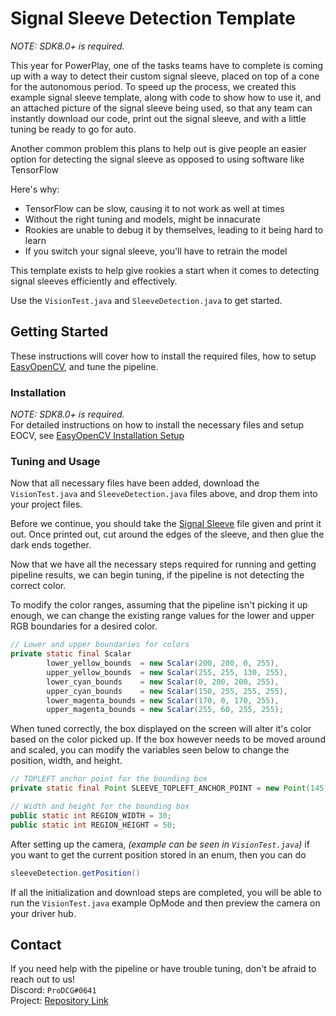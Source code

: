 # Signal Sleeve Detection Template

_NOTE: SDK8.0+ is required._<br />

This year for PowerPlay, one of the tasks teams have to complete is coming up with a way to detect their custom signal sleeve, placed on top of a cone for the autonomous period. To speed up the process, we created this example signal sleeve template, along with code to show how to use it, and an attached picture of the signal sleeve being used, so that any team can instantly download our code, print out the signal sleeve, and with a little tuning be ready to go for auto. 

Another common problem this plans to help out is give people an easier option for detecting the signal sleeve as opposed to using software like TensorFlow

Here's why:
* TensorFlow can be slow, causing it to not work as well at times
* Without the right tuning and models, might be innacurate
* Rookies are unable to debug it by themselves, leading to it being hard to learn
* If you switch your signal sleeve, you'll have to retrain the model

This template exists to help give rookies a start when it comes to detecting signal sleeves efficiently and effectively.

Use the `VisionTest.java` and `SleeveDetection.java` to get started.

## Getting Started

These instructions will cover how to install the required files, how to setup [EasyOpenCV](https://github.com/OpenFTC/EasyOpenCV), and tune the pipeline.

### Installation

_NOTE: SDK8.0+ is required._<br />
For detailed instructions on how to install the necessary files and setup EOCV, see [EasyOpenCV Installation Setup](https://github.com/OpenFTC/EasyOpenCV)

### Tuning and Usage

Now that all necessary files have been added, download the `VisionTest.java` and `SleeveDetection.java` files above, and drop them into your project files.

Before we continue, you should take the [Signal Sleeve](https://github.com/ProDCG/PowerPlaySleeveDetection/blob/main/signal-sleeve-template.png) file given and print it out. Once printed out, cut around the edges of the sleeve, and then glue the dark ends together.

Now that we have all the necessary steps required for running and getting pipeline results, we can begin tuning, if the pipeline is not detecting the correct color.

To modify the color ranges, assuming that the pipeline isn't picking it up enough, we can change the existing range values for the lower and upper RGB boundaries for a desired color. <br />
```java
// Lower and upper boundaries for colors
private static final Scalar
        lower_yellow_bounds  = new Scalar(200, 200, 0, 255),
        upper_yellow_bounds  = new Scalar(255, 255, 130, 255),
        lower_cyan_bounds    = new Scalar(0, 200, 200, 255),
        upper_cyan_bounds    = new Scalar(150, 255, 255, 255),
        lower_magenta_bounds = new Scalar(170, 0, 170, 255),
        upper_magenta_bounds = new Scalar(255, 60, 255, 255);
```

When tuned correctly, the box displayed on the screen will alter it's color based on the color picked up. If the box however needs to be moved around and scaled, you can modify the variables seen below to change the position, width, and height.<br />
```java
// TOPLEFT anchor point for the bounding box
private static final Point SLEEVE_TOPLEFT_ANCHOR_POINT = new Point(145, 168);

// Width and height for the bounding box
public static int REGION_WIDTH = 30;
public static int REGION_HEIGHT = 50;
```

After setting up the camera, _(example can be seen in `VisionTest.java`)_ if you want to get the current position stored in an enum, then you can do
```java
sleeveDetection.getPosition()
```

If all the initialization and download steps are completed, you will be able to run the `VisionTest.java` example OpMode and then preview the camera on your driver hub.

## Contact

If you need help with the pipeline or have trouble tuning, don't be afraid to reach out to us! <br />
Discord: ```ProDCG#0641``` <br />
Project: [Repository Link](https://github.com/ProDCG/PowerPlaySleeveDetection)
